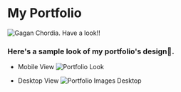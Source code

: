 # My Portfolio

![Gagan Chordia](https://gagan-gv.github.io). Have a look!!

### Here's a sample look of my portfolio's design🤗.
- Mobile View
![Portfolio Look](https://user-images.githubusercontent.com/60386381/121877030-cfe14e00-cd27-11eb-8041-7afc62e4c163.png)

- Desktop View
![Portfolio Images Desktop](https://user-images.githubusercontent.com/60386381/121877484-454d1e80-cd28-11eb-8009-0e44712c4304.png)
